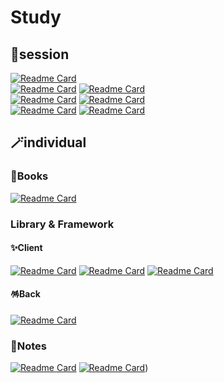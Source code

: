 # Study

## 🐋session
[![Readme Card](https://github-readme-stats.vercel.app/api/pin/?username=Kimyerim1935&repo=JavaScript_session&theme=cobalt)](https://github.com/Kimyerim1935/JavaScript_session)</br>
[![Readme Card](https://github-readme-stats.vercel.app/api/pin/?username=Kimyerim1935&repo=frontend-survival-week01&theme=dracula)](https://github.com/Kimyerim1935/frontend-survival-week01)
[![Readme Card](https://github-readme-stats.vercel.app/api/pin/?username=Kimyerim1935&repo=frontend-survival-week02&theme=dracula)](https://github.com/Kimyerim1935/frontend-survival-week02)</br>
[![Readme Card](https://github-readme-stats.vercel.app/api/pin/?username=Kimyerim1935&repo=frontend-survival-week03&theme=dracula)](https://github.com/Kimyerim1935/frontend-survival-week03)
[![Readme Card](https://github-readme-stats.vercel.app/api/pin/?username=Kimyerim1935&repo=frontend-survival-week04&theme=dracula)](https://github.com/Kimyerim1935/frontend-survival-week04)</br>
[![Readme Card](https://github-readme-stats.vercel.app/api/pin/?username=Kimyerim1935&repo=frontend-survival-week05&theme=dracula)](https://github.com/Kimyerim1935/frontend-survival-week05)
[![Readme Card](https://github-readme-stats.vercel.app/api/pin/?username=Kimyerim1935&repo=frontend-survival-week06&theme=dracula)](https://github.com/Kimyerim1935/frontend-survival-week06)</br>

## 🪄individual

### 🐥Books
[![Readme Card](https://github-readme-stats.vercel.app/api/pin/?username=Kimyerim1935&repo=Books&theme=cobalt)](https://github.com/Kimyerim1935/Books)

### Library & Framework

#### ✨Client
[![Readme Card](https://github-readme-stats.vercel.app/api/pin/?username=Kimyerim1935&repo=react-graphql-study&theme=dracula)](https://github.com/Kimyerim1935/react-graphql-study)
[![Readme Card](https://github-readme-stats.vercel.app/api/pin/?username=Kimyerim1935&repo=CarrotMarket&theme=dracula)](https://github.com/Kimyerim1935/CarrotMarket)
[![Readme Card](https://github-readme-stats.vercel.app/api/pin/?username=Kimyerim1935&repo=react-messenger&theme=dracula)](https://github.com/Kimyerim1935/react-messenger)

#### 🪅Back
[![Readme Card](https://github-readme-stats.vercel.app/api/pin/?username=Kimyerim1935&repo=java-linked-list&theme=dracula)](https://github.com/Kimyerim1935/java-linked-list)

### 🧸Notes
[![Readme Card](https://github-readme-stats.vercel.app/api/pin/?username=Kimyerim1935&repo=studyNote_2023&theme=merko)](https://github.com/Kimyerim1935/studyNote_2023)
[![Readme Card](https://github-readme-stats.vercel.app/api/pin/?username=Kimyerim1935&repo=algorithm&theme=merko)](https://github.com/Kimyerim1935/algorithm))

